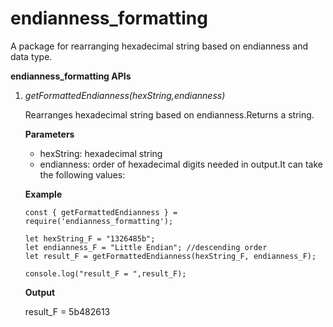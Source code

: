 # endianness_formatting

A package for rearranging hexadecimal string based on endianness and data type.

**endianness_formatting APIs**

1. _getFormattedEndianness(hexString,endianness)_

   Rearranges hexadecimal string based on endianness.Returns a string.

   **Parameters**

   - hexString: hexadecimal string
   - endianness: order of hexadecimal digits needed in output.It can take the following values:

   **Example**

   ```
   const { getFormattedEndianness } = require('endianness_formatting');

   let hexString_F = "1326485b";
   let endianness_F = "Little Endian"; //descending order
   let result_F = getFormattedEndianness(hexString_F, endianness_F);

   console.log("result_F = ",result_F);
   ```

   **Output**

   result_F = 5b482613
